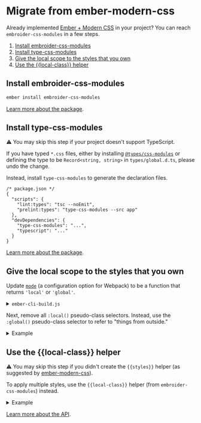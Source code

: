 # Migrate from ember-modern-css

Already implemented [Ember + Modern CSS](https://github.com/evoactivity/ember-modern-css) in your project? You can reach `embroider-css-modules` in a few steps.

1. [Install embroider-css-modules](#install-embroider-css-modules)
1. [Install type-css-modules](#install-type-css-modules)
1. [Give the local scope to the styles that you own](#give-the-local-scope-to-the-styles-that-you-own)
1. [Use the {{local-class}} helper](#use-the-local-class-helper)


## Install embroider-css-modules

```sh
ember install embroider-css-modules
```

[Learn more about the package](../../packages/embroider-css-modules/README.md).


## Install type-css-modules

⚠️ You may skip this step if your project doesn't support TypeScript.

If you have typed `*.css` files, either by installing [`@types/css-modules`](https://www.npmjs.com/package/@types/css-modules) or defining the type to be `Record<string, string>` in `types/global.d.ts`, please undo the change.

Instead, install `type-css-modules` to generate the declaration files.

```json5
/* package.json */
{
  "scripts": {
    "lint:types": "tsc --noEmit",
    "prelint:types": "type-css-modules --src app"
  },
  "devDependencies": {
    "type-css-modules": "...",
    "typescript": "..."
  }
}
```

[Learn more about the package](../../packages/type-css-modules/README.md).


## Give the local scope to the styles that you own

Update [`mode`](https://webpack.js.org/loaders/css-loader/#mode) (a configuration option for Webpack) to be a function that returns `'local'` or `'global'`.

<details>

<summary><code>ember-cli-build.js</code></summary>

For completeness, the code below shows all [Webpack options](https://github.com/embroider-build/embroider/blob/main/packages/webpack/src/options.ts) that are needed to implement CSS modules. The most important change is `cssLoaderOptions.modules.mode`.

```js
'use strict';

const { Webpack } = require('@embroider/webpack');
const EmberApp = require('ember-cli/lib/broccoli/ember-app');

function isProduction() {
  return EmberApp.env() === 'production';
}

module.exports = function (defaults) {
  const app = new EmberApp(defaults, {
    // ...
  });

  const options = {
    packagerOptions: {
      cssLoaderOptions: {
        modules: {
          localIdentName: isProduction()
            ? '[sha512:hash:base64:5]'
            : '[path][name]__[local]',
          mode: (resourcePath) => {
            const hostAppLocation = `${options.workspaceDir}/<path/to/your/project>`;

            return resourcePath.includes(hostAppLocation) ? 'local' : 'global';
          },
        },
        sourceMap: !isProduction(),
      },
      publicAssetURL: '/',
      webpackConfig: {
        module: {
          rules: [
            {
              exclude: /node_modules/,
              test: /\.css$/i,
              use: [
                {
                  loader: 'postcss-loader',
                  options: {
                    sourceMap: !isProduction(),
                    postcssOptions: {
                      config: './postcss.config.js',
                    },
                  },
                },
              ],
            },
          ],
        },
      },
    },
  };

  return require('@embroider/compat').compatBuild(app, Webpack, options);
};
```

</details>

Next, remove all `:local()` pseudo-class selectors. Instead, use the `:global()` pseudo-class selector to refer to "things from outside."

<details>

<summary>Example</summary>

```css
/* Before: app/components/navigation-menu.css */
:local(.list) {
  align-items: center;
  display: flex;
}

:local(.link) {
  display: inline-block;
  font-size: 0.875rem;
  padding: 0.875rem 1rem;
  text-decoration: none;
  white-space: nowrap;
}

:local(.link).active {
  background-color: #15202d;
}

:local(.link):hover {
  background-color: #26313d;
  transition: background-color 0.17s;
}

```

```css
/* After: app/components/navigation-menu.css */
.list {
  align-items: center;
  display: flex;
}

.link {
  display: inline-block;
  font-size: 0.875rem;
  padding: 0.875rem 1rem;
  text-decoration: none;
  white-space: nowrap;
}

.link:global(.active) {
  background-color: #15202d;
}

.link:hover {
  background-color: #26313d;
  transition: background-color 0.17s;
}
```

</details>



## Use the {{local-class}} helper

⚠️ You may skip this step if you didn't create the `{{styles}}` helper (as suggested by [ember-modern-css](https://github.com/evoactivity/ember-modern-css)).

To apply multiple styles, use the `{{local-class}}` helper (from `embroider-css-modules`) instead.

<details>

<summary>Example</summary>

```hbs
{{! Before: app/templates/products.hbs }}
<div
  class={{styles
    this
    (concat
      (if
        this.isInExperimentalGroup
        "shared-layout products-with-details "
        "shared-layout products "
      )
      "sticky-container "
    )
  }}
>
  ...
</div>
```

```hbs
{{! After: app/templates/products.hbs }}
<div
  class={{local-class
    this.styles
    (if
      this.isInExperimentalGroup
      (array "shared-layout" "products-with-details")
      (array "shared-layout" "products")
    )
    "sticky-container"
  }}
>
  ...
</div>
```

</details>

[Learn more about the API](../../packages/embroider-css-modules/README.md#api).
